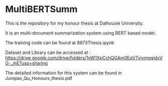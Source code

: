 # MultiBERTSumm

This is the repository for my honour thesis at Dalhousie University.

It is an multi-document summarization system using BERT based model.

The training code can be found at 8873Thesis.ipynb

Dataset and Library can be accessed at :
https://drive.google.com/drive/folders/1nW1XpCchQGAm0EqVTvivmggidxVG-_mE?usp=sharing

The detailed information for this system can be found in Junqiao_Qu_Honours_thesis.pdf

